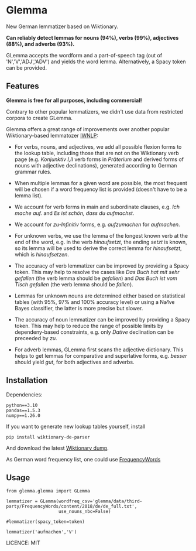 # Glemma

New German lemmatizer based on Wiktionary.

**Can reliably detect lemmas for nouns (94%), verbs (99%), adjectives (88%), and adverbs (93%).**

GLemma accepts the wordform and a part-of-speech tag (out of 'N','V','ADJ','ADV') and yields the word lemma. Alternatively, a Spacy token can be provided.

## Features

**Glemma is free for all purposes, including commercial!**

Contrary to other popular lemmatizers, we didn't use data from restricted corpora to create GLemma.

Glemma offers a great range of improvements over another popular Wiktionary-based lemmatozer [IWNLP](https://github.com/Liebeck/IWNLP):

* For verbs, nouns, and adjectives, we add all possible flexion forms to the lookup table, including those that are not on the Wiktionary verb page (e.g. *Konjunktiv I,II* verb forms in *Präterium* and derived forms of nouns with adjective declinations), generated according to German grammar rules.

* When multiple lemmas for a given word are possible, the most frequent will be chosen if a word frequency list is provided (doesn't have to be a lemma list). 

* We account for verb forms in main and subordinate clauses, e.g. *Ich mache auf.* and *Es ist schön, dass du aufmachst.* 

* We account for *zu-Infinitiv* forms, e.g. *aufzumachen* for *aufmachen*.

* For unknown verbs, we use the lemma of the longest known verb at the end of the word, e.g. in the verb *hinaufsetzt*, the ending *setzt* is known, so its lemma will be used to derive the correct lemma for *hinaufsetzt*, which is *hinaufsetzen*.

* The accuracy of verb lemmatizer can be improved by providing a Spacy token. This may help to resolve the cases like *Das Buch hat mit sehr gefallen* (the verb lemma should be *gefallen*) and *Das Buch ist vom Tisch gefallen* (the verb lemma should be *fallen*).

* Lemmas for unknown nouns are determined either based on statistical tables (with 95%, 97% and 100% accuracy level) or using a Na⁄ïve Bayes classifier, the latter is more precise but slower.

* The accuracy of noun lemmatizer can be improved by providing a Spacy token. This may help to reduce the range of possible limits by dependeny-based constraints, e.g. only *Dative* declination can be preceeded by *zu*.

* For adverb lemmas, GLemma first scans the adjective dictionary. This helps to get lemmas for comparative and superlative forms, e.g. *besser* should yield *gut*, for both adjectives and adverbs.

## Installation

Dependencies:
```
python==3.10
pandas==1.5.3
numpy==1.26.0
```

If you want to generate new lookup tables yourself, install
```
pip install wiktionary-de-parser
```

And download the latest [Wiktionary dump](https://dumps.wikimedia.org/dewiktionary/latest/dewiktionary-latest-pages-articles-multistream.xml.bz2).

As German word frequency list, one could use [FrequencyWords](https://github.com/hermitdave/FrequencyWords/blob/master/content/2018/de/de_full.txt)

## Usage

```
from glemma.glemma import GLemma

lemmatizer = GLemma(wordfreq_csv='glemma/data/third-party/FrequencyWords/content/2018/de/de_full.txt',
                    use_nouns_nbc=False)

#lemmatizer(spacy_token=token)

lemmatizer('aufmachen','V')
```

LICENCE: MIT